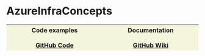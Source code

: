# AzureInfraConcepts

<table style="width: 100%; display: table;">
    <thead>
        <tr>
            <th style="background: beige;">Code examples <br /><br /><a href="https://github.com/DominikWojciechowski/AzureInfraConcepts">GitHub Code</a></th>
            <th style="background: beige;">Documentation <br /><br /><a href="https://github.com/DominikWojciechowski/AzureInfraConcepts/wiki">GitHub Wiki</a></th>
        </tr>
    </thead>
</table>
